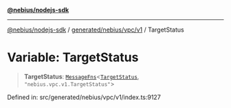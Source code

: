 [**@nebius/nodejs-sdk**](../../../../../README.md)

---

[@nebius/nodejs-sdk](../../../../../README.md) / [generated/nebius/vpc/v1](../README.md) / TargetStatus

# Variable: TargetStatus

> **TargetStatus**: [`MessageFns`](../../../../../runtime/protos/core/interfaces/MessageFns.md)\<[`TargetStatus`](../interfaces/TargetStatus.md), `"nebius.vpc.v1.TargetStatus"`\>

Defined in: src/generated/nebius/vpc/v1/index.ts:9127
